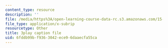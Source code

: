 ```yaml
---
content_type: resource
description: ''
file: /media/https%3A/open-learning-course-data-rc.s3.amazonaws.com/15-071-the-analytics-edge-spring-2017/6fddb99bf9363042ece96daaecfa55ca_ag7TLcT7VPQ.srt
file_type: application/x-subrip
resourcetype: Other
title: 3play caption file
uid: 6fddb99b-f936-3042-ece9-6daaecfa55ca
---
```

